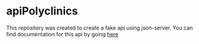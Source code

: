 # apiPolyclinics

This repository was created to create a fake api using json-server. You can find documentation for this api by going [here](https://apipolyclinics.onrender.com/)

